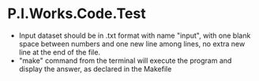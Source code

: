 # P.I.Works.Code.Test

- Input dataset should be in .txt format with name "input", with one blank space between numbers and one new line among lines, no extra new line at the end of the file.
- "make" command from the terminal will execute the program and display the answer, as declared in the Makefile
